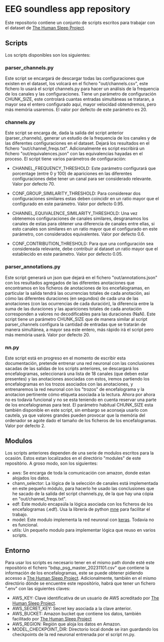 # EEG soundless app repository

Este repositorio contiene un conjunto de scripts escritos para trabajar con el dataset de [The Human Sleep Project](https://bdsp.io/content/hsp/2.0/).

## Scripts

Los scripts disponibles son los siguientes:

### parser_channels.py

Este script se encargará de descargar todas las configuraciones que existen en el dataset, los volcará en el fichero "out/channels.csv", este fichero lo usará el script channels.py para hacer un análisis de la frequencia de los canales y las configuraciones. Tiene un parámetro de configuración CHUNK_SIZE, este controlará cuantas entradas simultáneas se trataran, a mayor sea el entero configurado aquí, mayor velocidad obtendremos, pero más memória usaremos. El valor por defecto de este parámetro es 20.

### channels.py

Este script se encarga de, dada la salida del script anterior (parser_channels), generar un estudio de la frequencia de los canales y de las diferentes configuraciones en el dataset. Dejará los resultados en el fichero "out/channel_freqs.txt". Adicionalmente es script escribirá un fichero "out/equivalences.json" con las equivalencias hayadas en el proceso. El script tiene varios parámetros de configuración:

- CHANNEL_FREQUENCY_THRESHOLD: Este parámetro configurará que porcentage (entre 0 y 100) de apariciones en las diferentes configuraciones debe tener un canal para ser considerado relevante. Valor por defecto 70.

- CONF_GROUP_SIMILARITY_THRESHOLD: Para considerear dos configuraciones similares estas deben coincidir en un ratio mayor que el configurado en este parámetro. Valor por defecto 0.95.

- CHANNEL_EQUIVALENCE_SIMILARITY_THRESHOLD: Una vez obtenemos configuraciones de canales similares, desgranamos los canales de estas para obtener una diferencia de canales entre ellas, si esto canales son similares en un ratio mayor que el configurado en este parámetro, con considerados equivalentes. Valor por defecto 0.6.

- CONF_CONTRIBUTION_THRESHOLD: Para que una configuración sea considereada relevante, debe contribuir al dataset un ratio mayor que el establecido en este parámetro. Valor por defecto 0.05.

### parser_annotations.py

Este script generará un json que dejará en el fichero "out/annotations.json" con los resultados agregados de las diferentes anotaciones que encontramos en los ficheros de anotaciones de los encefalogramas, en particular la salida tendrá las ocurrencias totales de cada anotación, asi cómo las diferentes duraciones (en segundos) de cada una de las anotaciones (con las ocurrencias de cada duración), la diferencia entre la suma de las duraciones y las apariciones totales de cada anotación corresponden a valores no decodificables para las duraciones (NaN). Este script tiene un parámetro CHUNK_SIZE que de manera similar al script parser_channels configura la cantidad de entradas que se tratarán de manera simultánea, a mayor sea este entero, más rápido irá el script pero más memória usará. Valor por defecto 20.

### nn.py

Este script está en progreso en el momento de escribir esta documentación, pretende entrenar una red neuronal con las conclusiones sacadas de las salidas de los scripts anteriores, se descargará los encefalogramas, seleccionará una lista de 18 canales (que deben estar presentes) y las anotaciones asociadas con estos, iremos partiendo los encefalogramas en los trozos asociados con las anotaciones, y entrenaremos la red neuronal con los "trozos" de encefalograma y la anotacion pertinente cómo etiqueta asociada a la lectura. Ahora por ahora no es todavia funcional y no se esta teniendo en cuenta reservar una parte de los encefalogramas para test. El parámetro habitual CHUNK_SIZE esta también disponible en este script, sin embargo se aconseja usarlo con cautela, ya que valores grandes pueden provocar que la memória del ordenador se agote dado el tamaño de los ficheros de los encefalogramas. Valor por defecto 2.

## Modulos

Los scripts anteriores dependen de una serie de modulos escritos para la ocasión. Estos estan localizados en el directório "modules" de este repositório. A groso modo, son los siguientes:

- aws: Se encarga de toda la comunicación con amazon, donde estan alojados los datos.
- chann_selector: La lógica de la selección de canales está implementada en este pequeño módulo, para hacerlo he usado las conclusiones que he sacado de la salida del script channels.py, de la que hay una cópia en "out/channel_freqs.txt".
- edf: Este modulo encapsúla la lógica asociada con los ficheros de los encefalogramas (.edf). Usa la librería de python [mne](https://mne.tools/stable/index.html) para facilitar el trabajo.
- model: Este modulo implementa la red neuronal con [keras](https://keras.io/). Todavia no es funcional.
- utils: Un pequeño modulo para implementar lógica que reuso en varios scripts.

## Entorno

Para usar los scripts es necesario tener en el mismo path donde esté este repositório el fichero "bdsp_psg_master_20231101.csv" que contiene la información de los encefalogramas, este se puede obtener pidiendo accesso a [The Human Sleep Project](https://bdsp.io/content/hsp/2.0/). Adicionalmente, también en el mismo directório dónde se encuentre este repositório, habrá que tener un fichero ".env" con las siguientes claves:

- AWS_KEY: Clave identificativa de un usuario de AWS acreditado por [The Human Sleep Project](https://bdsp.io/content/hsp/2.0/).
- AWS_SECRET_KEY: Secret key asociada a la clave anterior.
- AWS_BUCKET: Amazon bucket que contiene los datos, también facilitado por [The Human Sleep Project](https://bdsp.io/content/hsp/2.0/)
- AWS_REGION: Región que aloja los datos en Amazon.
- MODEL_CHECKPOINT_DIR: Directorio local donde se iran guardando los checkpoints de la red neuronal entrenada por el script nn.py.
